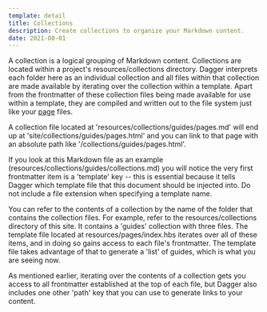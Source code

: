 ```yaml
---
template: detail
title: Collections
description: Create collections to organize your Markdown content.
date: 2021-08-01
---
```

A collection is a logical grouping of Markdown content. Collections are located within a project's resources/collections directory. Dagger interprets each folder here 
as an individual collection and all files within that collection are made available by iterating over the collection within a template. Apart from the frontmatter of 
these collection files being made available for use within a template, they are compiled and written out to the file system just like your 
[page](/collections/guides/pages/index.html) files. 

A collection file located at 'resources/collections/guides/pages.md' will end up at 'site/collections/guides/pages.html' and you can link to that page with an absolute 
path like '/collections/guides/pages.html'.

If you look at this Markdown file as an example (resources/collections/guides/collections.md) you will notice the very first frontmatter item is a 'template' 
key -- this is essential because it tells Dagger which template file that this document should be injected into. Do not include a file extension when specifying a 
template name.

You can refer to the contents of a collection by the name of the folder that contains the collection files. For example, refer to the resources/collections directory
of this site. It contains a 'guides' collection with three files. The template file located at resources/pages/index.hbs iterates over all of these items, and in doing 
so gains access to each file's frontmatter. The template file takes advantage of that to generate a 'list' of guides, which is what you are seeing now.

As mentioned earlier, iterating over the contents of a collection gets you access to all frontmatter established at the top of each file, but Dagger also includes one 
other 'path' key that you can use to generate links to your content.